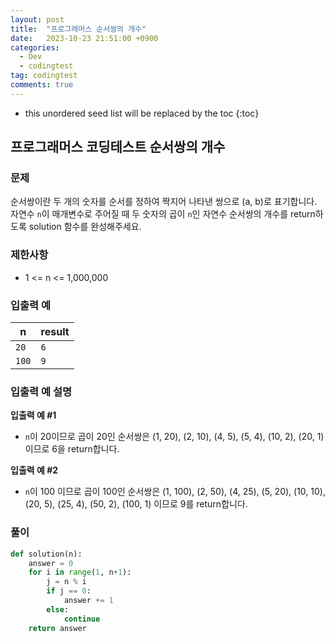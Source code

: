 ```yaml
---
layout: post
title:  "프로그래머스 순서쌍의 개수"
date:   2023-10-23 21:51:00 +0900
categories:
  - Dev
  - codingtest
tag: codingtest
comments: true
---
```


* this unordered seed list will be replaced by the toc
{:toc}

## 프로그래머스 코딩테스트 순서쌍의 개수

### 문제

순서쌍이란 두 개의 숫자를 순서를 정하여 짝지어 나타낸 쌍으로 (a, b)로 표기합니다. 자연수 `n`이 매개변수로 주어질 때 두 숫자의 곱이 `n`인 자연수 순서쌍의 개수를 return하도록 solution 함수를 완성해주세요.

### 제한사항

- 1 <= n <= 1,000,000

### 입출력 예

| n | result |
| --- | --- |
| `20` | `6` |
| `100` | `9` |

### 입출력 예 설명

**입출력 예 #1**

- `n`이 20이므로 곱이 20인 순서쌍은 (1, 20), (2, 10), (4, 5), (5, 4), (10, 2), (20, 1) 이므로 6을 return합니다.

**입출력 예 #2**

- `n`이 100 이므로 곱이 100인 순서쌍은 (1, 100), (2, 50), (4, 25), (5, 20), (10, 10), (20, 5), (25, 4), (50, 2), (100, 1) 이므로 9를 return합니다.

### 풀이

```py
def solution(n):
    answer = 0
    for i in range(1, n+1):
        j = n % i
        if j == 0:
            answer += 1
        else:
            continue
    return answer
```